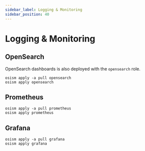```yaml
---
sidebar_label: Logging & Monitoring
sidebar_position: 40
---
```


# Logging & Monitoring

## OpenSearch

OpenSearch dashboards is also deployed with the `opensearch` role.

```
osism apply -a pull opensearch
osism apply opensearch
```

## Prometheus

```
osism apply -a pull prometheus
osism apply prometheus
```

## Grafana

```
osism apply -a pull grafana
osism apply grafana
```
